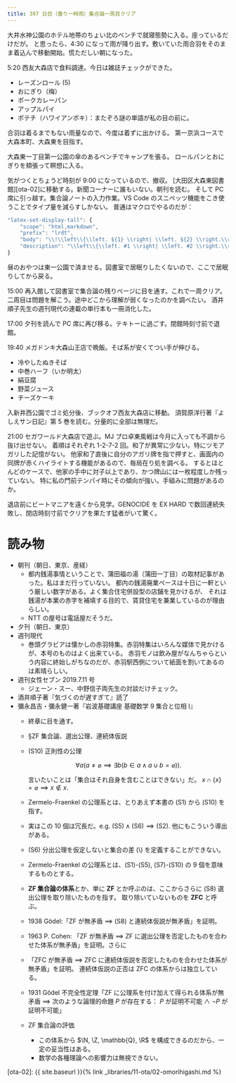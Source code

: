 ```yaml
---
title: 397 日目（曇り一時雨）集合論一周目クリア
---
```


大井水神公園のホテル地帯のちょい北のベンチで就寝態勢に入る。座っているだけだが。
と思ったら、4:30 になって雨が降り出す。敷いていた雨合羽をそのまま着込んで移動開始。慌ただしい朝になった。

5:20 西友大森店で食料調達。今日は雑誌チェックができた。
* レーズンロール (5)
* おにぎり（梅）
* ポークカレーパン
* アップルパイ
* ポテチ（ハワイアンポキ）：またぞろ謎の単語が私の目の前に。

合羽は着るまでもない雨量なので、今度は着ずに出かける。
第一京浜コースで大森本町、大森東を目指す。

大森東一丁目第一公園の傘のあるベンチでキャンプを張る。
ロールパンとおにぎりを頬張って瞑想に入る。

気がつくとちょうど時刻が 9:00 になっているので、撤収。
[大田区大森東図書館][ota-02]に移動する。新聞コーナーに誰もいない。朝刊を読む。
そして PC 席に引っ越す。集合論ノートの入力作業。VS Code のスニペッツ機能をこき使うことでタイプ量を減らすしかない。
普通はマクロでやるのだが：

```javascript
"latex-set-display-tall": {
    "scope": "html,markdown",
    "prefix": "lrdt",
    "body": "\\!\\left\\{\\left. ${1} \\right| \\left. ${2} \\right.\\right\\}\\!",
    "description": "\\left\\{\\left. #1 \\right| \\left. #2 \\right.\\right\\}"
}
```

昼のおやつは東一公園で済ませる。図書室で居眠りしたくないので、ここで居眠りしてから戻る。

15:00 再入館して図書室で集合論の残りページに目を通す。これで一周クリア。
二周目は問題を解こう。途中どこから理解が弱くなったのかを調べたい。
酒井順子先生の週刊現代の連載の単行本も一冊消化した。

17:00 夕刊を読んで PC 席に再び移る。テキトーに過ごす。閉館時刻寸前で退館。

19:40 メガドンキ大森山王店で晩飯。そば系が安くてつい手が伸びる。
* 冷やしたぬきそば
* 中巻ハーフ（いか明太）
* 絹豆腐
* 野菜ジュース
* チーズケーキ

入新井西公園でゴミ処分後、ブックオフ西友大森店に移動。
須賀原洋行著『よしえサン日記』第 5 巻を読む。分量的に全部は無理だ。

21:00 セガワールド大森店で遊ぶ。MJ プロ卓東風戦は今月に入っても不調から抜け出せない。
着順はそれぞれ 1-2-7-2 回。和了が異常に少ない。特にツモアガリした記憶がない。
他家和了直後に自分のアガリ牌を指で押すと、画面内の同牌が赤くハイライトする機能があるので、毎局在り処を調べる。
するとほとんどのケースで、他家の手中に対子以上であり、かつ牌山には一枚程度しか残っていない。
特に私の門前テンパイ時にその傾向が強い。手組みに問題があるのか。

退店前にビートマニアを遠くから見学。GENOCIDE を EX HARD で数回連続失敗し、閉店時刻寸前でクリアを果たす猛者がいて驚く。

# 読み物

* 朝刊（朝日、東京、産経）
  * 都内銭湯事情ということで、蒲田福の湯（蒲田一丁目）の取材記事があった。私はまだ行っていない。
    都内の銭湯廃業ペースは十日に一軒という厳しい数字がある。よく集合住宅併設型の店舗を見かけるが、
    それは銭湯が本業の赤字を補填する目的で、賃貸住宅を兼業しているのが理由らしい。
  * NTT の屋号は電話屋だそうだ。
* 夕刊（朝日、東京）
* 週刊現代
  * 巻頭グラビアは懐かしの赤羽特集。赤羽特集はいろんな媒体で見かけるが、本号のものはよく出来ている。
    赤羽モノは飲み屋がなんちゃらという内容に終始しがちなのだが、赤羽駅西側について紙面を割いてあるのは素晴らしい。
* 週刊女性セブン 2019.7.11 号
  * ジェーン・スー、中野信子両先生の対談だけチェック。
* 酒井順子著『気づくのが遅すぎて』読了
* 彌永昌吉・彌永健一著『岩波基礎講座 基礎数学 9 集合と位相 I』
  * 終章に目を通す。
  * §ZF 集合論、選出公理、連続体仮説
  * (S10) 正則性の公理

    $$
    \forall a(a \ne \varnothing \implies \exists b(b \in a \land a \cup b = \varnothing)).
    $$

    言いたいことは「集合はそれ自身を含むことはできない」だ。
    $x \cap \lbrace x \rbrace = \varnothing \implies x \notin x.$

  * Zermelo-Fraenkel の公理系とは、とりあえず本書の (S1) から (S10) を指す。
  * 実はこの 10 個は冗長だ。e.g. $\text{(S5)} \land \text{(S6)} \implies \text{(S2)}.$
    他にもこういう導出がある。
  * (S6) 分出公理を仮定しないと集合の差 ($\setminus$) を定義することができない。
  * Zermelo-Fraenkel の公理系とは、(S1)-(S5), (S7)-(S10) の 9 個を意味するものとする。
  * **ZF 集合論の体系**とか、単に **ZF** とか呼ぶのは、ここからさらに (S8) 選出公理を取り除いたものを指す。
    取り除いていないものを **ZFC** と呼ぶ。
  * 1938 Gödel:「ZF が無矛盾 $\implies$ (S8) と連続体仮説が無矛盾」を証明。
  * 1963 P. Cohen: 「ZF が無矛盾 $\implies$ ZF に選出公理を否定したものを合わせた体系が無矛盾」を証明。さらに
  * 「ZFC が無矛盾 $\implies$ ZFC に連続体仮説を否定したものを合わせた体系が無矛盾」を証明。
    連続体仮説の正否は ZFC の体系からは独立している。
  * 1931 Gödel 不完全性定理「ZF に公理系を付け加えて得られる体系が無矛盾 $\implies$
    次のような論理的命題 $P$ が存在する： $P$ が証明不可能 $\land$ $\lnot P$ が証明不可能」
  * ZF 集合論の評価
    * この体系から $\N, \Z, \mathbb{Q}, \R$ を構成できるのだから、一定の妥当性はある。
    * 数学の各種理論への影響力は無視できない。

[ota-02]: {{ site.baseurl }}{% link _libraries/11-ota/02-omorihigashi.md %}
